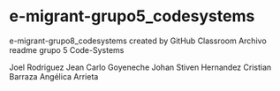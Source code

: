# e-migrant-grupo5_codesystems
e-migrant-grupo8_codesystems created by GitHub Classroom
Archivo readme grupo 5 Code-Systems

Joel Rodriguez 
Jean Carlo Goyeneche
Johan Stiven Hernandez
Cristian Barraza
Angélica Arrieta